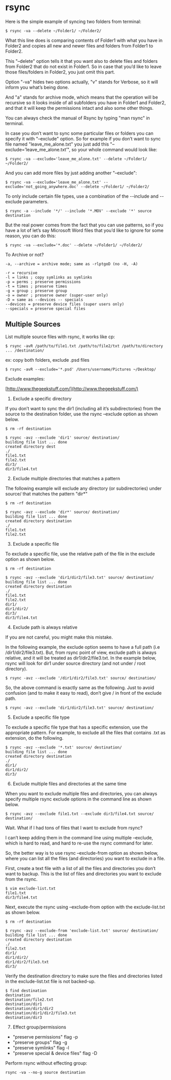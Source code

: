 # rsync

Here is the simple example of syncing two folders from terminal:

    $ rsync -va --delete ~/Folder1/ ~/Folder2/

What this line does is comparing contents of Folder1 with what you have in Folder2 and copies all new and newer files and folders from Folder1 to Folder2.

This "–delete" option tells it that you want also to delete files and folders from Folder2 that do not exist in Folder1. So in case that you’d like to leave those files/folders in Folder2, you just omit this part.

Option "-va" hides two options actually, "v" stands for Verbose, so it will inform you what’s being done.

And "a" stands for archive mode, which means that the operation will be recursive so it looks inside of all subfolders you have in Folder1 and Folder2, and that it will keep the permissions intact and also some other things.

You can always check the manual of Rsync by typing "man rsync" in terminal.

In case you don’t want to sync some particular files or folders you can specify it with "–exclude" option. So for example if you don’t want to sync file named "leave_me_alone.txt" you just add this "–exclude=’leave_me_alone.txt’", so your whole command would look like:

    $ rsync -va --exclude='leave_me_alone.txt' --delete ~/Folder1/ ~/Folder2/

And you can add more files by just adding another "–exclude":

    $ rsync -va --exclude='leave_me_alone.txt' --exclude='not_going_anywhere.doc' --delete ~/Folder1/ ~/Folder2/

To only include certain file types, use a combination of the --include and --exclude parameters.

    $ rsync -a --include '*/' --include '*.MOV' --exclude '*' source destination

But the real power comes from the fact that you can use patterns, so if you have a lot of let’s say Microsoft Word files that you’d like to ignore for some reason, you can do this:

    $ rsync -va --exclude='*.doc' --delete ~/Folder1/ ~/Folder2/

To Archive or not?

    -a, --archive = archive mode; same as -rlptgoD (no -H, -A) 
    
    -r = recursive 
    -l = links ; copy symlinks as symlinks 
    -p = perms ; preserve permissions 
    -t = times ; preserve times 
    -g = group ; preserve group 
    -o = owner ; preserve owner (super-user only) 
    -D = same as --devices -- specials 
    --devices = preserve device files (super users only) 
    --specials = preserve special files 

## Multiple Sources

List multiple source files with rsync, it works like cp:

    $ rsync -avR /path/to/file1.txt /path/to/file2/txt /path/to/directory ... /destination/

ex: copy both folders, exclude .psd files

    $ rsync -avR --exclude='*.psd' /Users/username/Pictures ~/Desktop/

Exclude examples:

[http://www.thegeekstuff.com/](http://www.thegeekstuff.com/)

1. Exclude a specific directory

If you don’t want to sync the dir1 (including all it’s subdirectories) from the source to the destination folder, use the rsync –exclude option as shown below.

    $ rm -rf destination
    
    $ rsync -avz --exclude 'dir1' source/ destination/
    building file list ... done
    created directory dest
    ./
    file1.txt
    file2.txt
    dir3/
    dir3/file4.txt

2. Exclude multiple directories that matches a pattern

The following example will exclude any directory (or subdirectories) under source/ that matches the pattern "dir*"

    $ rm -rf destination
    
    $ rsync -avz --exclude 'dir*' source/ destination/
    building file list ... done
    created directory destination
    ./
    file1.txt
    file2.txt

3. Exclude a specific file

To exclude a specific file, use the relative path of the file in the exclude option as shown below.

    $ rm -rf destination
    
    $ rsync -avz --exclude 'dir1/dir2/file3.txt' source/ destination/
    building file list ... done
    created directory destination
    ./
    file1.txt
    file2.txt
    dir1/
    dir1/dir2/
    dir3/
    dir3/file4.txt

4. Exclude path is always relative

If you are not careful, you might make this mistake.

In the following example, the exclude option seems to have a full path (i.e /dir1/dir2/file3.txt). But, from rsync point of view, exclude path is always relative, and it will be treated as dir1/dir2/file3.txt. In the example below, rsync will look for dir1 under source directory (and not under / root directory).

    $ rsync -avz --exclude '/dir1/dir2/file3.txt' source/ destination/

So, the above command is exactly same as the following. Just to avoid confusion (and to make it easy to read), don’t give / in front of the exclude path.

    $ rsync -avz --exclude 'dir1/dir2/file3.txt' source/ destination/

5. Exclude a specific file type

To exclude a specific file type that has a specific extension, use the appropriate pattern. For example, to exclude all the files that contains .txt as extension, do the following.

    $ rsync -avz --exclude '*.txt' source/ destination/
    building file list ... done
    created directory destination
    ./
    dir1/
    dir1/dir2/
    dir3/

6. Exclude multiple files and directories at the same time

When you want to exclude multiple files and directories, you can always specify multiple rsync exclude options in the command line as shown below.

    $ rsync -avz --exclude file1.txt --exclude dir3/file4.txt source/ destination/

Wait. What if I had tons of files that I want to exclude from rsync?

I can’t keep adding them in the command line using multiple –exclude, which is hard to read, and hard to re-use the rsync command for later.

So, the better way is to use rsync –exclude-from option as shown below, where you can list all the files (and directories) you want to exclude in a file.

First, create a text file with a list of all the files and directories you don’t want to backup. This is the list of files and directories you want to exclude from the rsync.

    $ vim exclude-list.txt
    file1.txt
    dir3/file4.txt

Next, execute the rsync using –exclude-from option with the exclude-list.txt as shown below.

    $ rm -rf destination    

    $ rsync -avz --exclude-from 'exclude-list.txt' source/ destination/
    building file list ... done
    created directory destination
    ./
    file2.txt
    dir1/
    dir1/dir2/
    dir1/dir2/file3.txt
    dir3/

Verify the destination directory to make sure the files and directories listed in the exclude-list.txt file is not backed-up.

    $ find destination
    destination
    destination/file2.txt
    destination/dir1
    destination/dir1/dir2
    destination/dir1/dir2/file3.txt
    destination/dir3

7. Effect group/permissions

- "preserve permissions" flag -p
- "preserve groups" flag -g
- "preserve symlinks" flag -l
- "preserve special & device files" flag -D

Perform rsync without effecting group:    

    rsync -va --no-g source destination

